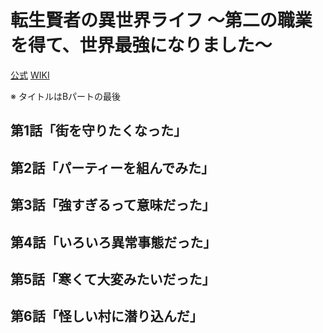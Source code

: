 # 転生賢者の異世界ライフ ～第二の職業を得て、世界最強になりました～

[公式](https://tenseikenja.com/) 
[WIKI](https://ja.wikipedia.org/wiki/%E8%BB%A2%E7%94%9F%E8%B3%A2%E8%80%85%E3%81%AE%E7%95%B0%E4%B8%96%E7%95%8C%E3%83%A9%E3%82%A4%E3%83%95_%E3%80%9C%E7%AC%AC%E4%BA%8C%E3%81%AE%E8%81%B7%E6%A5%AD%E3%82%92%E5%BE%97%E3%81%A6%E3%80%81%E4%B8%96%E7%95%8C%E6%9C%80%E5%BC%B7%E3%81%AB%E3%81%AA%E3%82%8A%E3%81%BE%E3%81%97%E3%81%9F%E3%80%9C) 

※ タイトルはBパートの最後

## 第1話「街を守りたくなった」

## 第2話「パーティーを組んでみた」

## 第3話「強すぎるって意味だった」

## 第4話「いろいろ異常事態だった」

## 第5話「寒くて大変みたいだった」

## 第6話「怪しい村に潜り込んだ」
